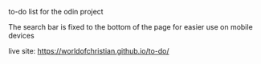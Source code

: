 to-do list for the odin project

The search bar is fixed to the bottom of the page for easier use on mobile devices

live site: https://worldofchristian.github.io/to-do/
